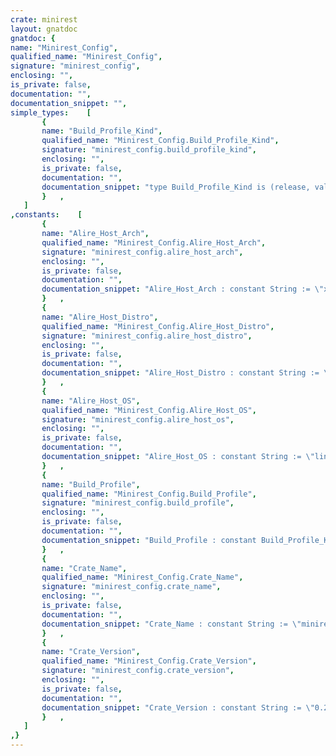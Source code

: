```yaml
---
crate: minirest
layout: gnatdoc
gnatdoc: {
name: "Minirest_Config",
qualified_name: "Minirest_Config",
signature: "minirest_config",
enclosing: "",
is_private: false,
documentation: "",
documentation_snippet: "",
simple_types:    [
       {
       name: "Build_Profile_Kind",
       qualified_name: "Minirest_Config.Build_Profile_Kind",
       signature: "minirest_config.build_profile_kind",
       enclosing: "",
       is_private: false,
       documentation: "",
       documentation_snippet: "type Build_Profile_Kind is (release, validation, development);",
       }   ,
   ]
,constants:    [
       {
       name: "Alire_Host_Arch",
       qualified_name: "Minirest_Config.Alire_Host_Arch",
       signature: "minirest_config.alire_host_arch",
       enclosing: "",
       is_private: false,
       documentation: "",
       documentation_snippet: "Alire_Host_Arch : constant String := \"x86_64\";",
       }   ,
       {
       name: "Alire_Host_Distro",
       qualified_name: "Minirest_Config.Alire_Host_Distro",
       signature: "minirest_config.alire_host_distro",
       enclosing: "",
       is_private: false,
       documentation: "",
       documentation_snippet: "Alire_Host_Distro : constant String := \"ubuntu\";",
       }   ,
       {
       name: "Alire_Host_OS",
       qualified_name: "Minirest_Config.Alire_Host_OS",
       signature: "minirest_config.alire_host_os",
       enclosing: "",
       is_private: false,
       documentation: "",
       documentation_snippet: "Alire_Host_OS : constant String := \"linux\";",
       }   ,
       {
       name: "Build_Profile",
       qualified_name: "Minirest_Config.Build_Profile",
       signature: "minirest_config.build_profile",
       enclosing: "",
       is_private: false,
       documentation: "",
       documentation_snippet: "Build_Profile : constant Build_Profile_Kind := development;",
       }   ,
       {
       name: "Crate_Name",
       qualified_name: "Minirest_Config.Crate_Name",
       signature: "minirest_config.crate_name",
       enclosing: "",
       is_private: false,
       documentation: "",
       documentation_snippet: "Crate_Name : constant String := \"minirest\";",
       }   ,
       {
       name: "Crate_Version",
       qualified_name: "Minirest_Config.Crate_Version",
       signature: "minirest_config.crate_version",
       enclosing: "",
       is_private: false,
       documentation: "",
       documentation_snippet: "Crate_Version : constant String := \"0.2.0\";",
       }   ,
   ]
,}
---
```

